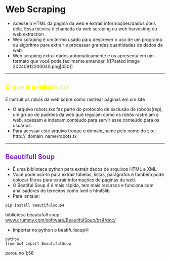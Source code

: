 # Web Scraping
- Acesse o HTML da página da web e extrair informações/dados úteis dela. Essa técnica é chamada da web scraping ou web harvesting ou web extraction
- Web scraping é um termo usado para descrever o uso de um programa ou algoritmo para extrair e processar grandes quantidades de dados da web
- Web scraping extrai dados automaticamente e os apresenta em um formato que você pode facilmente entender.
![[Pasted image 20240912200040.png|450]]
---
## <span style="color:yellow">O que é o robots.txt</span>
É instruit os robôs da web sobre como rastrear páginas em um site
- O arquivo robots.txs faz parte do protocolo de exclusão de roboôs(rep), um grupo de padrões da web  que regulam como os robôs rastreiam a web, acessam e indexam contéudo para servir esse conteúdo para os usuários.
- Para acessar este arquivo troque o domain_name pelo nome do site:
http://_domain_name/robots.tx
---
## <span style="color:#8A2BE2">Beautifull Soup</span>
- É uma biblioteca python para extrair dados de arquivos HTML e XML
- Você pode usá-lo para extrair tabelas, listas, parágrafos e também pode colocar filtros para extrair informações de páginas da web.
- O Beatiful Soup 4 é mais rápido, tem mais recursos e funciona com analisadores de terceiros como lxml e html5lib
- Para isntalar:
``` shell
pip install beautifulsoup4
```
biblioteca beautufull soup:
www.crummy.com/software/BeautifulSoup/bs4/doc/

- Importar no python o beatifullsoup4:
```shell
python
from bs4 import BeautifulSoup 
```

parou no 1;58